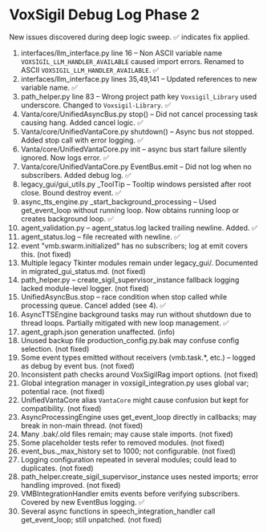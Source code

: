 # VoxSigil Debug Log Phase 2

New issues discovered during deep logic sweep. ✅ indicates fix applied.

1. interfaces/llm_interface.py line 16 – Non ASCII variable name `VOXSİGİL_LLM_HANDLER_AVAILABLE` caused import errors. Renamed to ASCII `VOXSIGIL_LLM_HANDLER_AVAILABLE`. ✅
2. interfaces/llm_interface.py lines 35,49,141 – Updated references to new variable name. ✅
3. path_helper.py line 83 – Wrong project path key `Voxsigil_Library` used underscore. Changed to `Voxsigil-Library`. ✅
4. Vanta/core/UnifiedAsyncBus.py stop() – Did not cancel processing task causing hang. Added cancel logic. ✅
5. Vanta/core/UnifiedVantaCore.py shutdown() – Async bus not stopped. Added stop call with error logging. ✅
6. Vanta/core/UnifiedVantaCore.py init – async bus start failure silently ignored. Now logs error. ✅
7. Vanta/core/UnifiedVantaCore.py EventBus.emit – Did not log when no subscribers. Added debug log. ✅
8. legacy_gui/gui_utils.py _ToolTip – Tooltip windows persisted after root close. Bound destroy event. ✅
9. async_tts_engine.py _start_background_processing – Used get_event_loop without running loop. Now obtains running loop or creates background loop. ✅
10. agent_validation.py – agent_status.log lacked trailing newline. Added. ✅
11. agent_status.log – file recreated with newline. ✅
12. event "vmb.swarm.initialized" has no subscribers; log at emit covers this. (not fixed)
13. Multiple legacy Tkinter modules remain under legacy_gui/. Documented in migrated_gui_status.md. (not fixed)
14. path_helper.py – create_sigil_supervisor_instance fallback logging lacked module-level logger. (not fixed)
15. UnifiedAsyncBus.stop – race condition when stop called while processing queue. Cancel added (see 4). ✅
16. AsyncTTSEngine background tasks may run without shutdown due to thread loops. Partially mitigated with new loop management. ✅
17. agent_graph.json generation unaffected. (info)
18. Unused backup file production_config.py.bak may confuse config selection. (not fixed)
19. Some event types emitted without receivers (vmb.task.*, etc.) – logged as debug by event bus. (not fixed)
20. Inconsistent path checks around VoxSigilRag import options. (not fixed)
21. Global integration manager in voxsigil_integration.py uses global var; potential race. (not fixed)
22. UnifiedVantaCore alias `VantaCore` might cause confusion but kept for compatibility. (not fixed)
23. AsyncProcessingEngine uses get_event_loop directly in callbacks; may break in non-main thread. (not fixed)
24. Many .bak/.old files remain; may cause stale imports. (not fixed)
25. Some placeholder tests refer to removed modules. (not fixed)
26. event_bus._max_history set to 1000; not configurable. (not fixed)
27. Logging configuration repeated in several modules; could lead to duplicates. (not fixed)
28. path_helper.create_sigil_supervisor_instance uses nested imports; error handling improved. (not fixed)
29. VMBIntegrationHandler emits events before verifying subscribers. Covered by new EventBus logging. ✅
30. Several async functions in speech_integration_handler call get_event_loop; still unpatched. (not fixed)
